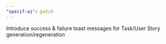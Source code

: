 ```yaml
---
"specif-ai": patch
---
```


Introduce success & failure toast messages for Task/User Story generation/regeneration
